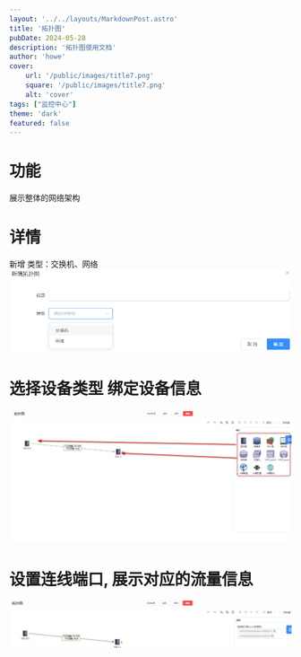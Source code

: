 ```yaml
---
layout: '../../layouts/MarkdownPost.astro'
title: '拓扑图'
pubDate: 2024-05-28
description: '拓扑图使用文档'
author: 'howe'
cover:
    url: '/public/images/title7.png'
    square: '/public/images/title7.png'
    alt: 'cover'
tags: ["监控中心"] 
theme: 'dark'
featured: false
---
```


# 功能
展示整体的网络架构

# 详情
新增 类型：交换机、网络
![|inline](/public/images/15.png)

# 选择设备类型 绑定设备信息
![|inline](/public/images/16.png)

# 设置连线端口, 展示对应的流量信息
![|inline](/public/images/17.png)